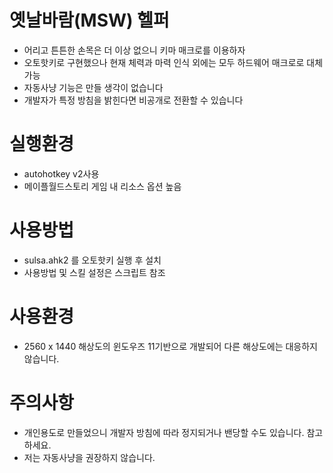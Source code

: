 # 옛날바람(MSW) 헬퍼
- 어리고 튼튼한 손목은 더 이상 없으니 키마 매크로를 이용하자
- 오토핫키로 구현했으나 현재 체력과 마력 인식 외에는 모두 하드웨어 매크로로 대체 가능
- 자동사냥 기능은 만들 생각이 없습니다
- 개발자가 특정 방침을 밝힌다면 비공개로 전환할 수 있습니다

# 실행환경
- autohotkey v2사용
- 메이플월드스토리 게임 내 리소스 옵션 높음

# 사용방법
- sulsa.ahk2 를 오토핫키 실행 후 설치
- 사용방법 및 스킬 설정은 스크립트 참조

# 사용환경
- 2560 x 1440 해상도의 윈도우즈 11기반으로 개발되어 다른 해상도에는 대응하지 않습니다.

# 주의사항
- 개인용도로 만들었으니 개발자 방침에 따라 정지되거나 밴당할 수도 있습니다. 참고하세요.
- 저는 자동사냥을 권장하지 않습니다.